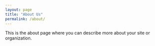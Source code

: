 ```yaml
---
layout: page
title: "About Us"
permalink: /about/
---
```

This is the about page where you can describe more about your site or organization.
